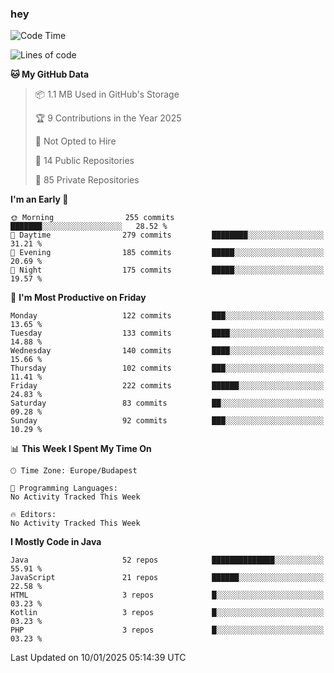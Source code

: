 ### hey

<!--START_SECTION:waka-->
![Code Time](http://img.shields.io/badge/Code%20Time-1%2C037%20hrs%2010%20mins-blue)

![Lines of code](https://img.shields.io/badge/From%20Hello%20World%20I%27ve%20Written-1.7%20million%20lines%20of%20code-blue)

**🐱 My GitHub Data** 

> 📦 1.1 MB Used in GitHub's Storage 
 > 
> 🏆 9 Contributions in the Year 2025
 > 
> 🚫 Not Opted to Hire
 > 
> 📜 14 Public Repositories 
 > 
> 🔑 85 Private Repositories 
 > 
**I'm an Early 🐤** 

```text
🌞 Morning                255 commits         ███████░░░░░░░░░░░░░░░░░░   28.52 % 
🌆 Daytime                279 commits         ████████░░░░░░░░░░░░░░░░░   31.21 % 
🌃 Evening                185 commits         █████░░░░░░░░░░░░░░░░░░░░   20.69 % 
🌙 Night                  175 commits         █████░░░░░░░░░░░░░░░░░░░░   19.57 % 
```
📅 **I'm Most Productive on Friday** 

```text
Monday                   122 commits         ███░░░░░░░░░░░░░░░░░░░░░░   13.65 % 
Tuesday                  133 commits         ████░░░░░░░░░░░░░░░░░░░░░   14.88 % 
Wednesday                140 commits         ████░░░░░░░░░░░░░░░░░░░░░   15.66 % 
Thursday                 102 commits         ███░░░░░░░░░░░░░░░░░░░░░░   11.41 % 
Friday                   222 commits         ██████░░░░░░░░░░░░░░░░░░░   24.83 % 
Saturday                 83 commits          ██░░░░░░░░░░░░░░░░░░░░░░░   09.28 % 
Sunday                   92 commits          ███░░░░░░░░░░░░░░░░░░░░░░   10.29 % 
```


📊 **This Week I Spent My Time On** 

```text
🕑︎ Time Zone: Europe/Budapest

💬 Programming Languages: 
No Activity Tracked This Week

🔥 Editors: 
No Activity Tracked This Week
```

**I Mostly Code in Java** 

```text
Java                     52 repos            ██████████████░░░░░░░░░░░   55.91 % 
JavaScript               21 repos            ██████░░░░░░░░░░░░░░░░░░░   22.58 % 
HTML                     3 repos             █░░░░░░░░░░░░░░░░░░░░░░░░   03.23 % 
Kotlin                   3 repos             █░░░░░░░░░░░░░░░░░░░░░░░░   03.23 % 
PHP                      3 repos             █░░░░░░░░░░░░░░░░░░░░░░░░   03.23 % 
```




 Last Updated on 10/01/2025 05:14:39 UTC
<!--END_SECTION:waka-->
